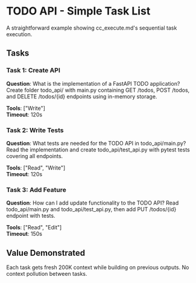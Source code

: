 # TODO API - Simple Task List

A straightforward example showing cc_execute.md's sequential task execution.

## Tasks

### Task 1: Create API
**Question**: What is the implementation of a FastAPI TODO application? Create folder todo_api/ with main.py containing GET /todos, POST /todos, and DELETE /todos/{id} endpoints using in-memory storage.

**Tools**: ["Write"]  
**Timeout**: 120s

### Task 2: Write Tests  
**Question**: What tests are needed for the TODO API in todo_api/main.py? Read the implementation and create todo_api/test_api.py with pytest tests covering all endpoints.

**Tools**: ["Read", "Write"]  
**Timeout**: 120s

### Task 3: Add Feature
**Question**: How can I add update functionality to the TODO API? Read todo_api/main.py and todo_api/test_api.py, then add PUT /todos/{id} endpoint with tests.

**Tools**: ["Read", "Edit"]  
**Timeout**: 150s

## Value Demonstrated

Each task gets fresh 200K context while building on previous outputs. No context pollution between tasks.